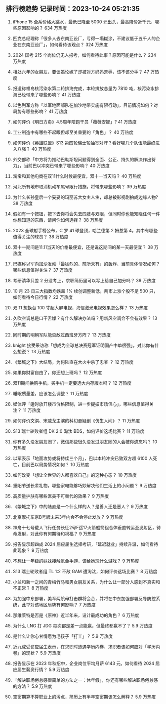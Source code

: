 
## 排行榜趋势 记录时间：2023-10-24 05:21:35
  
  1. iPhone 15 全系价格大跳水，最低已降至 5000 元出头，最高降价近千元，哪些原因影响的？ 634 万热度
    
  2. 匹克总经理称「很多人去东南亚设厂，亏得一塌糊涂，不建议低于五千人的企业在东南亚设厂」，如何看待该观点？ 324 万热度
    
  3. 2024 国考 215 个岗位仍无人报考，如何看待此事？原因可能是什么？ 234 万热度
    
  4. 相处六年的女朋友，要谈婚论嫁了却被对方妈妈羞辱，该不该分手？ 47 万热度
    
  5. 报道称福岛核污染水第二轮排海完成，本轮排放总量为 7810 吨，核污染水排海已经带来了哪些影响？ 41 万热度
    
  6. 以色列军方称「以军地面部队在加沙地带实施有限行动」，目前情况如何？对局势有哪些影响？ 41 万热度
    
  7. 如何评价《明日方舟》4.5周年陪跑干员「薇薇安娜」? 41 万热度
    
  8. 工业制造中有哪些不起眼但却至关重要的「角色」？ 40 万热度
    
  9. 如何评价《英雄联盟》S13 第四轮瑞士轮抽签对阵？看好哪几个队伍能最终进入八强？ 40 万热度
    
  10. 外交部称「中方将为推动巴勒斯坦问题得到全面、公正、持久的解决作出努力」，当前巴以冲突已带来了哪些影响？ 40 万热度
    
  11. 淘宝和其他电商在双11什么时候最便宜，双十一当天吗？ 40 万热度
    
  12. 河北所有地市取消机动车尾号限行措施，将带来哪些影响？ 39 万热度
    
  13. 为什么长孙皇后一个妥妥的玛丽苏大女主人生，却总被影视剧拍成边缘人物? 38 万热度
    
  14. 假如有一个按钮，按下去你将会失去四肢与双眼，但同时你也能知晓任何一件你想知道的东西，请问你如何选择？ 38 万热度
    
  15. 2023 全球射手榜公布，C 罗 41 球登顶，哈兰德第 2 姆总第 4，其中有哪些值得关注的球员？ 38 万热度
    
  16. 双十一期间是11.11当天的价格最便宜，还是说这期间的某一天最便宜？ 38 万热度
    
  17. 巴媒称以军向加沙发动「最猛烈的、前所未有」的轰炸，当前具体情况如何？哪些信息值得关注？ 37 万热度
    
  18. 考研清华只差 2 分没考上，求职简历里可以写上给自己加分吗？ 36 万热度
    
  19. 10 月 23 日三大指数均跌超 1% 续创调整新低，两市上涨个股不足 500 只，如何看待今日行情？ 22 万热度
    
  20. 双 11 想换台 100 寸超大屏电视，海信激光电视效果怎么样？ 13 万热度
    
  21. 久吹空调总是口干舌燥？有什么解决办法吗？用新风空调会不会有效果？ 13 万热度
    
  22. 同时期的明朝军队能否敌过西班牙方阵？ 13 万热度
    
  23. knight 接受采访称「想成为全球总决赛冠军证明国产中单很强」，对此你有什么想说？ 13 万热度
    
  24. 《繁城之下》大结局，为何陆直在大火中杀了忠爷 ？ 12 万热度
    
  25. 如果你财富自由了，你还想上班吗？ 12 万热度
    
  26. 双11期间换购手机，买手机一定要选大内存版本吗？ 12 万热度
    
  27. 睡眠质量差，应该怎么调整？ 11 万热度
    
  28. 媒体评「适时放开楼市价格限制，进一步提振市场信心」，哪些信息值得关注？ 11 万热度
    
  29. 如何评价文淇、宋威龙主演的科幻悬疑剧《仿生人间》？ 11 万热度
    
  30. S13 瑞士轮败者组 DK 2:0 淘汰 BDS，如何评价这场比赛？ 11 万热度
    
  31. 你有多久没发朋友圈了，微信那些很久没发过朋友圈的人会被你遗忘吗？ 10 万热度
    
  32. 以军表示「地面攻势或将持续三个月」，巴以本轮冲突已致双方超 6100 人死亡，目前巴以局势情况如何？ 10 万热度
    
  33. 如何改变「想让全世界的人都喜欢自己」的这种心态？ 10 万热度
    
  34. 重阳节送长辈礼物，哪些家电能够巧妙解决他们生活上的小问题？ 9 万热度
    
  35. 高质量护肤有哪些医美不可替代的效果？ 9 万热度
    
  36. 《繁城之下》中的陆直是一个什么样的人？是善人还是恶人？ 9 万热度
    
  37. 北京摩托车京B号牌未来3年内会不会停止发放？ 9 万热度
    
  38. 神舟十七号载人飞行任务长征2号F遥17火箭船箭组合体垂直转运至发射区，待命发射，对此你有何期待和祝福？ 9 万热度
    
  39. 报告显示超四成 2024 届应届生选择考研，「延迟就业」持续升温，如何看待此现象？ 9 万热度
    
  40. 不想让一年级的妹妹接触氪金手游，该给她玩什么游戏？ 9 万热度
    
  41. S13 瑞士轮败者组 TL 1:2 不敌 GAM 遭淘汰，如何评价这场比赛？ 8 万热度
    
  42. 小兰和新一之间的青梅竹马和男女朋友关系，为什么让一部分人感到不真实和不正常？ 8 万热度
    
  43. 为加强中东部署，美军两航母打击群将会合，并将在中东加强部署反导防控系统，此举对该地区局势有何影响？ 7 万热度
    
  44. 那维莱特是否是《原神》近半年来，设计最成功的角色？ 6 万热度
    
  45. 为什么 LNG 打 JDG 每次都是差一点能赢，但最终都赢不了？ 5.9 万热度
    
  46. 是什么让你心甘情愿为毛孩子「打工」？ 5.9 万热度
    
  47. 近九成受访应届生表示，在求职时遭遇学历内卷，求职者该如何应对「学历内卷」的现状？ 5.9 万热度
    
  48. 报告显示在 2023 年秋招中，企业岗位平均月薪 6143 元，如何看待 2024 届应届生薪资行情？ 5.9 万热度
    
  49. 「解决职场倦怠感很简单的方法之一：休年假」，你还有哪些解决职场倦怠感的方法？ 5.9 万热度
    
  50. 空窗期算不算职业上的污点，简历上有半年空窗期该怎么解释？ 5.9 万热度
    